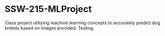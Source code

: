 # SSW-215-MLProject
Class project utilizing machine learning concepts to accurately predict dog breeds based on images provided.
Testing
